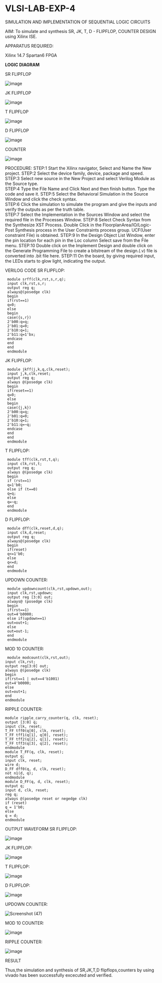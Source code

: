 # VLSI-LAB-EXP-4
SIMULATION AND IMPLEMENTATION OF SEQUENTIAL LOGIC CIRCUITS

AIM: 
 To simulate and synthesis SR, JK, T, D - FLIPFLOP, COUNTER DESIGN using Xilinx ISE.

APPARATUS REQUIRED:

Xilinx 14.7
Spartan6 FPGA

**LOGIC DIAGRAM**

SR FLIPFLOP

![image](https://github.com/navaneethans/VLSI-LAB-EXP-4/assets/6987778/77fb7f38-5649-4778-a987-8468df9ea3c3)


JK FLIPFLOP

![image](https://github.com/navaneethans/VLSI-LAB-EXP-4/assets/6987778/1510e030-4ddc-42b1-88ce-d00f6f0dc7e6)

T FLIPFLOP

![image](https://github.com/navaneethans/VLSI-LAB-EXP-4/assets/6987778/7a020379-efb1-4104-85ee-439d660baa08)


D FLIPFLOP

![image](https://github.com/navaneethans/VLSI-LAB-EXP-4/assets/6987778/dda843c5-f0a0-4b51-93a2-eaa4b7fa8aa0)


COUNTER

![image](https://github.com/navaneethans/VLSI-LAB-EXP-4/assets/6987778/a1fc5f68-aafb-49a1-93d2-779529f525fa)


  
PROCEDURE:
STEP:1  Start  the Xilinx navigator, Select and Name the New project.
STEP:2  Select the device family, device, package and speed.       
STEP:3  Select new source in the New Project and select Verilog Module as the Source type.                       
STEP:4  Type the File Name and Click Next and then finish button. Type the code and save it.
STEP:5  Select the Behavioral Simulation in the Source Window and click the check syntax.                       
STEP:6  Click the simulation to simulate the program and  give the inputs and verify the outputs as per the truth table.               
STEP:7  Select the Implementation in the Sources Window and select the required file in the Processes Window.
STEP:8  Select Check Syntax from the Synthesize  XST Process. Double Click in the  FloorplanArea/IO/Logic-Post Synthesis process in the User Constraints process group. UCF(User constraint File) is obtained. 
STEP:9  In the Design Object List Window, enter the pin location for each pin in the Loc column Select save from the File menu.
STEP:10 Double click on the Implement Design and double click on the Generate Programming File to create a bitstream of the design.(.v) file is converted into .bit file here.
STEP:11  On the board, by giving required input, the LEDs starts to glow light, indicating the output.

VERILOG CODE
SR FLIPFLOP:
```
 module srff(clk,rst,s,r,q);
 input clk,rst,s,r;
 output reg q;
 always@(posedge clk)
 begin
 if(rst==1)
 q=0;
 else
 begin
 case({s,r})
 2'b00:q=q;
 2'b01:q=0;
 2'b10:q=1;
 2'b11:q=1'bx;
 endcase
 end
 end
 endmodule
```
JK FLIPFLOP:
```
 module jkff(j,k,q,clk,reset);
 input j,k,clk,reset;
 output reg q;
 always @(posedge clk)
 begin
 if(reset==1)
 q=0;
 else
 begin
 case({j,k})
 2'b00:q=q;
 2'b01:q=0;
 2'b10:q=1;
 2'b11:q=~q;
 endcase
 end
 end
 endmodule
```

T FLIPFLOP:
```
 module tff(clk,rst,t,q);
 input clk,rst,t;
 output reg q;
 always @(posedge clk)
 begin
 if (rst==1)
 q=1'b0;
 else if (t==0)
 q=q;
 else
 q=~q;
 end
 endmodule
```
D FLIPFLOP:
```
 module dff(clk,reset,d,q);
 input clk,d,reset;
 output reg q;
 always@(posedge clk)
 begin
 if(reset)
 q<=1'b0;
 else
 q<=d;
 end
 endmodule
```
UPDOWN COUNTER:
```
 module updowncount(clk,rst,updown,out);
 input clk,rst,updown;
 output reg [3:0] out;
 always@ (posedge clk)
 begin
 if(rst==1)
 out=4'b0000;
 else if(updown==1)
 out=out+1;
 else
 out=out-1;
 end
 endmodule
```

 MOD 10 COUNTER:
 ```
  module modcount(clk,rst,out);
 input clk,rst;
 output reg[3:0] out;
 always @(posedge clk)
 begin
 if(rst==1 | out==4'b1001)
 out=4'b0000;
 else
 out=out+1;
 end
 endmodule
```
 RIPPLE COUNTER:
 ```
 module ripple_carry_counter(q, clk, reset);
 output [3:0] q;
 input clk, reset;
 T_FF tff0(q[0], clk, reset);
 T_FF tff1(q[1], q[0], reset);
 T_FF tff2(q[2], q[1], reset);
 T_FF tff3(q[3], q[2], reset);
 endmodule
 module T_FF(q, clk, reset);
 output q;
 input clk, reset;
 wire d;
 D_FF dff0(q, d, clk, reset);
 not n1(d, q); 
endmodule
 module D_FF(q, d, clk, reset);
 output q;
 input d, clk, reset;
 reg q;
 always @(posedge reset or negedge clk)
 if (reset)
 q = 1'b0;
 else
 q = d;
 endmodule
```

  

OUTPUT WAVEFORM
SR FLIPFLOP:

![image](https://github.com/hemakaruna/VLSI-LAB-EXP-4/assets/160728787/2797ad36-b9b6-4085-b155-a1c9f768ab58)

JK FLIPFLOP:

![image](https://github.com/hemakaruna/VLSI-LAB-EXP-4/assets/160728787/f563cf8c-71f7-4f0c-b6ef-3bbff112306f)

T FLIPFLOP:

![image](https://github.com/hemakaruna/VLSI-LAB-EXP-4/assets/160728787/88345f7c-0d89-494e-b4de-21f9cd095409)

D FLIPFLOP:

![image](https://github.com/hemakaruna/VLSI-LAB-EXP-4/assets/160728787/bc3c2c21-bd33-4647-b11f-0bdc94ec5bcc)

UPDOWN COUNTER:

![Screenshot (47)](https://github.com/hemakaruna/VLSI-LAB-EXP-4/assets/160728787/38dbcb8e-fa47-45aa-9e11-54a82e76fee1)

MOD 10 COUNTER:

![image](https://github.com/hemakaruna/VLSI-LAB-EXP-4/assets/160728787/3d959328-7cad-4e4a-8475-ff8e7ac973c6)

RIPPLE COUNTER:

![image](https://github.com/hemakaruna/VLSI-LAB-EXP-4/assets/160728787/d4b8260b-a81c-4928-982f-c3076ab27b9e)


RESULT

Thus,the simulation and synthesis of SR,JK,T,D flipflops,counters by using vivado has been
 successfully excecuted and verified.



